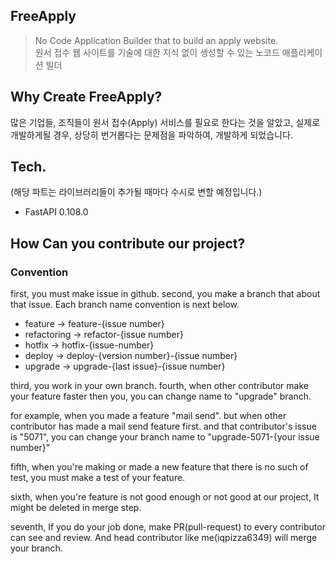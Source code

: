 ## FreeApply

> No Code Application Builder that to build an apply website.<br>
> 원서 접수 웹 사이트를 기술에 대한 지식 없이 생성할 수 있는 노코드 애플리케이션 빌더

## Why Create FreeApply?

많은 기업들, 조직들이 원서 접수(Apply) 서비스를 필요로 한다는 것을 알았고,
실제로 개발하게될 경우, 상당히 번거롭다는 문제점을 파악하여, 개발하게 되었습니다.

## Tech.

(해당 파트는 라이브러리들이 추가될 때마다 수시로 변할 예정입니다.)
* FastAPI 0.108.0

## How Can you contribute our project?

### Convention

first, you must make issue in github.
second, you make a branch that about that issue.
Each branch name convention is next below.
* feature -> feature-{issue number}
* refactoring -> refactor-{issue number}
* hotfix -> hotfix-{issue-number}
* deploy -> deploy-{version number}-{issue number}
* upgrade -> upgrade-{last issue}-{issue number}

third, you work in your own branch.
fourth, when other contributor make your feature faster then you,
you can change name to "upgrade" branch.

for example, when you made a feature "mail send".
but when other contributor has made a mail send feature first.
and that contributor's issue is "5071", you can change your 
branch name to "upgrade-5071-{your issue number}"

fifth, when you're making or made a new feature that there is no
such of test, you must make a test of your feature.

sixth, when you're feature is not good enough or not good at
our project, It might be deleted in merge step.

seventh, If you do your job done, make PR(pull-request) to 
every contributor can see and review.
And head contributor like me(iqpizza6349) will merge your branch.



